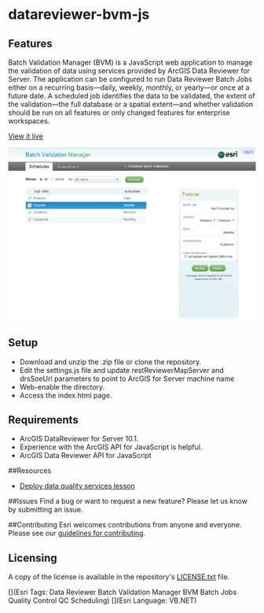 # datareviewer-bvm-js

## Features

Batch Validation Manager (BVM) is a JavaScript web application to manage the validation of data using services provided by ArcGIS Data Reviewer for Server. The application can be configured to run Data Reviewer Batch Jobs either on a recurring basis—daily, weekly, monthly, or yearly—or once at a future date. A scheduled job identifies the data to be validated, the extent of the validation—the full database or a spatial extent—and whether validation should be run on all features or only changed features for enterprise workspaces.

[View it live](http://datareviewer.arcgisonline.com/batchvalidationmanager/)

![App](datareviewer-bvm-js.png)
## Setup
  * Download and unzip the .zip file or clone the repository.
  * Edit the settings.js file and update restReviewerMapServer and drsSoeUrl parameters to point to ArcGIS for Server machine name
  * Web-enable the directory.
  * Access the index.html page.
  
## Requirements
  * ArcGIS DataReviewer for Server 10.1.
  * Experience with the ArcGIS API for JavaScript is helpful.
  * ArcGIS Data Reviewer API for JavaScript 

##Resources
- [Deploy data quality services lesson](http://server.arcgis.com/en/data-reviewer/latest/help/lesson-1-deploy-data-quality-services.htm)

##Issues
Find a bug or want to request a new feature? Please let us know by submitting an issue. 

##Contributing
Esri welcomes contributions from anyone and everyone. Please see our [guidelines for contributing](CONTRIBUTING.md).

## Licensing

A copy of the license is available in the repository's [LICENSE.txt](LICENSE.txt) file.

[](Esri Tags: Data Reviewer Batch Validation Manager BVM Batch Jobs Quality Control QC Scheduling)
[](Esri Language: VB.NET)
